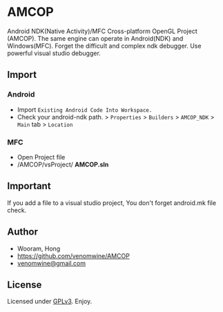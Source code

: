 # AMCOP

Android NDK(Native Activity)/MFC Cross-platform OpenGL Project (AMCOP).
The same engine can operate in Android(NDK) and Windows(MFC).
Forget the difficult and complex ndk debugger. Use powerful visual studio debugger.

## Import

### Android
- Import `Existing Android Code Into Workspace.`
- Check your android-ndk path. > `Properties` > `Builders` > `AMCOP_NDK` > `Main` tab > `Location`

### MFC
- Open Project file
- /AMCOP/vsProject/ **AMCOP.sln**

## Important

If you add a file to a visual studio project, You don't forget android.mk file check.

## Author

- Wooram, Hong
- https://github.com/venomwine/AMCOP
- venomwine@gmail.com 
 
## License

Licensed under [GPLv3][gplv3]. Enjoy.

[gplv3]: http://opensource.org/licenses/GPL-3.0
 